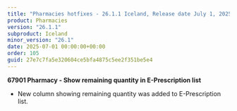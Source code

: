 ```yaml
---
title: "Pharmacies hotfixes - 26.1.1 Iceland, Release date July 1, 2025 - Hotfixes"
product: Pharmacies
version: "26.1.1"
subproduct: Iceland
minor_version: "26.1"
date: 2025-07-01 00:00:00+00:00
order: 105
guid: 27e7c7fa5e320604ce5bfa4875c5ee2f351be5e4
---
```


<strong>67901 Pharmacy - Show remaining quantity in E-Prescription list</strong>
<ul><li>New column showing remaining quantity was added to E-Prescription list.</li></ul>
